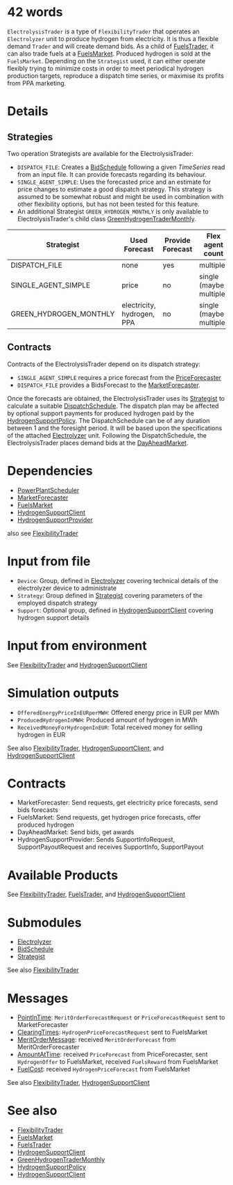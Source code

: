 # 42 words

`ElectrolysisTrader` is a type of `FlexibilityTrader` that operates an `Electrolyzer` unit to produce hydrogen from electricity.
It is thus a flexible demand `Trader` and will create demand bids.
As a child of [FuelsTrader](../Abilities/FuelsTrader.md), it can also trade fuels at a [FuelsMarket](./FuelsMarket.md).
Produced hydrogen is sold at the `FuelsMarket`.
Depending on the `Strategist` used, it can either operate flexibly trying to minimize costs in order to meet periodical hydrogen production targets, reproduce a dispatch time series, or maximise its profits from PPA marketing.

# Details

## Strategies

Two operation Strategists are available for the ElectrolysisTrader:

* `DISPATCH_FILE`: Creates a [BidSchedule](../Modules/BidSchedule.md) following a given *TimeSeries* read from an input file. It can provide forecasts regarding its behaviour.
* `SINGLE_AGENT_SIMPLE`: Uses the forecasted price and an estimate for price changes to estimate a good dispatch strategy.
  This strategy is assumed to be somewhat robust and might be used in combination with other flexibility options, but has not been tested for this feature.
* An additional Strategist `GREEN_HYDROGEN_MONTHLY` is only available to ElectrolysisTrader's child class [GreenHydrogenTraderMonthly](./GreenHydrogenTraderMonthly.md).

| Strategist             | Used Forecast              | Provide Forecast | Flex agent count        | Robustness | Available to               |
|------------------------|----------------------------|------------------|-------------------------|------------|----------------------------|
| DISPATCH_FILE          | none                       | yes              | multiple                | n/a        | ElectrolysisTrader         |
| SINGLE_AGENT_SIMPLE    | price                      | no               | single (maybe multiple) | untested   | ElectrolysisTrader         |
| GREEN_HYDROGEN_MONTHLY | electricity, hydrogen, PPA | no               | single (maybe multiple) | untested   | GreenHydrogenTraderMonthly |

## Contracts

Contracts of the ElectrolysisTrader depend on its dispatch strategy:

* `SINGLE_AGENT_SIMPLE` requires a price forecast from the [PriceForecaster](./PriceForecaster.md)
* `DISPATCH_FILE` provides a BidsForecast to the [MarketForecaster](./MarketForecaster.md).

Once the forecasts are obtained, the ElectrolysisTrader uses its [Strategist](../Modules/ElectrolyzerStrategist.md) to calculate a suitable [DispatchSchedule](../Modules/BidSchedule.md).
The dispatch plan may be affected by optional support payments for produced hydrogen paid by the [HydrogenSupportPolicy](./HydrogenSupportPolicy.md).
The DispatchSchedule can be of any duration between 1 and the foresight period.
It will be based upon the specifications of the attached [Electrolyzer](../Modules/Electrolyzer.md) unit.
Following the DispatchSchedule, the ElectrolysisTrader places demand bids at the [DayAheadMarket](./DayAheadMarket.md).

# Dependencies

* [PowerPlantScheduler](../Abilities/PowerPlantScheduler.md)
* [MarketForecaster](./MarketForecaster.md)
* [FuelsMarket](./FuelsMarket.md)
* [HydrogenSupportClient](../Abilities/HydrogenSupportClient.md)
* [HydrogenSupportProvider](../Abilities/HydrogenSupportProvider.md)

also see [FlexibilityTrader](./FlexibilityTrader.md)

# Input from file

* `Device`: Group, defined in [Electrolyzer](../Modules/Electrolyzer.md) covering technical details of the electrolyzer device to administrate
* `Strategy`: Group defined in [Strategist](../Modules/ElectrolyzerStrategist.md) covering parameters of the employed dispatch strategy
* `Support`: Optional group, defined in [HydrogenSupportClient](../Abilities/HydrogenSupportClient.md) covering hydrogen support details

# Input from environment

See [FlexibilityTrader](./FlexibilityTrader.md) and [HydrogenSupportClient](../Abilities/HydrogenSupportClient.md)

# Simulation outputs

* `OfferedEnergyPriceInEURperMWH`: Offered energy price in EUR per MWh
* `ProducedHydrogenInMWH`: Produced amount of hydrogen in MWh
* `ReceivedMoneyForHydrogenInEUR`: Total received money for selling hydrogen in EUR

See also [FlexibilityTrader](./FlexibilityTrader.md), [HydrogenSupportClient](../Abilities/HydrogenSupportClient.md), and [HydrogenSupportClient](../Abilities/HydrogenSupportClient.md)

# Contracts

* MarketForecaster: Send requests, get electricity price forecasts, send bids forecasts
* FuelsMarket: Send requests, get hydrogen price forecasts, offer produced hydrogen
* DayAheadMarket: Send bids, get awards
* HydrogenSupportProvider: Sends SupportInfoRequest, SupportPayoutRequest and receives SupportInfo, SupportPayout

# Available Products

See [FlexibilityTrader](./FlexibilityTrader.md), [FuelsTrader](../Abilities/FuelsTrader.md), and [HydrogenSupportClient](../Abilities/HydrogenSupportClient.md)

# Submodules

* [Electrolyzer](../Modules/Electrolyzer.md)
* [BidSchedule](../Modules/BidSchedule.md)
* [Strategist](../Modules/ElectrolyzerStrategist.md)

See also [FlexibilityTrader](./FlexibilityTrader.md)

# Messages

* [PointInTime](../Comms/PointInTime.md): `MeritOrderForecastRequest` or `PriceForecastRequest` sent to MarketForecaster
* [ClearingTimes](../Comms/ClearingTimes.md): `HydrogenPriceForecastRequest` sent to FuelsMarket
* [MeritOrderMessage](../Comms/MeritOrderMessage.md): received `MeritOrderForecast` from MeritOrderForecaster
* [AmountAtTime](../Comms/AmountAtTime.md): received `PriceForecast` from PriceForecaster, sent `HydrogenOffer` to FuelsMarket, received `FuelsReward` from FuelsMarket
* [FuelCost](../Comms/FuelCost.md): received `HydrogenPriceForecast` from FuelsMarket

See also [FlexibilityTrader](./FlexibilityTrader.md), [HydrogenSupportClient](../Abilities/HydrogenSupportClient.md)

# See also

* [FlexibilityTrader](./FlexibilityTrader.md)
* [FuelsMarket](./FuelsMarket.md)
* [FuelsTrader](../Abilities/FuelsTrader.md)
* [HydrogenSupportClient](../Abilities/HydrogenSupportClient.md)
* [GreenHydrogenTraderMonthly](./GreenHydrogenTraderMonthly.md)
* [HydrogenSupportPolicy](./HydrogenSupportPolicy.md)
* [HydrogenSupportClient](../Abilities/HydrogenSupportClient.md)